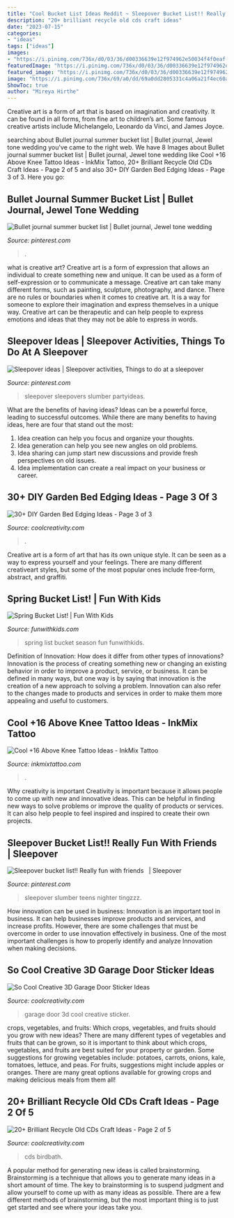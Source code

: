 ```yaml
---
title: "Cool Bucket List Ideas Reddit ~ Sleepover Bucket List!! Really Fun With Friends ️ ️"
description: "20+ brilliant recycle old cds craft ideas"
date: "2023-07-15"
categories:
- "ideas"
tags: ["ideas"]
images:
- "https://i.pinimg.com/736x/d0/03/36/d00336639e12f974962e50034f4f0eaf.jpg"
featuredImage: "https://i.pinimg.com/736x/d0/03/36/d00336639e12f974962e50034f4f0eaf.jpg"
featured_image: "https://i.pinimg.com/736x/d0/03/36/d00336639e12f974962e50034f4f0eaf.jpg"
image: "https://i.pinimg.com/736x/69/a0/dd/69a0dd2805331c4a06a21f4ec60a2057.jpg"
ShowToc: true
author: "Mireya Hirthe"
---
```



Creative art is a form of art that is based on imagination and creativity. It can be found in all forms, from fine art to children’s art. Some famous creative artists include Michelangelo, Leonardo da Vinci, and James Joyce.

	

		
searching about Bullet journal summer bucket list | Bullet journal, Jewel tone wedding you've came to the right web. We have 8 Images about Bullet journal summer bucket list | Bullet journal, Jewel tone wedding like Cool +16 Above Knee Tattoo Ideas - InkMix Tattoo, 20+ Brilliant Recycle Old CDs Craft Ideas - Page 2 of 5 and also 30+ DIY Garden Bed Edging Ideas - Page 3 of 3. Here you go:
		
    
## Bullet Journal Summer Bucket List | Bullet Journal, Jewel Tone Wedding

<img loading=lazy src="https://i.pinimg.com/736x/fa/54/d5/fa54d5ed967f97fdad92fad40e747b9a.jpg" onerror="this.onerror=null;this.src='https://tse4.mm.bing.net/th?id=OIP.PchZmVv_58aPonXKBhLW-gHaJ3&amp;pid=15.1';" alt="Bullet journal summer bucket list | Bullet journal, Jewel tone wedding">

_Source: pinterest.com_

>. 

	

what is creative art?
Creative art is a form of expression that allows an individual to create something new and unique. It can be used as a form of self-expression or to communicate a message. Creative art can take many different forms, such as painting, sculpture, photography, and dance.
There are no rules or boundaries when it comes to creative art. It is a way for someone to explore their imagination and express themselves in a unique way. Creative art can be therapeutic and can help people to express emotions and ideas that they may not be able to express in words.

    
## Sleepover Ideas | Sleepover Activities, Things To Do At A Sleepover

<img loading=lazy src="https://i.pinimg.com/736x/69/a0/dd/69a0dd2805331c4a06a21f4ec60a2057.jpg" onerror="this.onerror=null;this.src='https://tse4.mm.bing.net/th?id=OIP.Nl1joHae91VyKIu0yM3BBAHaJ3&amp;pid=15.1';" alt="Sleepover ideas | Sleepover activities, Things to do at a sleepover">

_Source: pinterest.com_

>sleepover sleepovers slumber partyideas. 

	

What are the benefits of having ideas?
Ideas can be a powerful force, leading to successful outcomes. While there are many benefits to having ideas, here are four that stand out the most: 
1. Idea creation can help you focus and organize your thoughts.
2. Idea generation can help you see new angles on old problems.
3. Idea sharing can jump start new discussions and provide fresh perspectives on old issues. 
4. Idea implementation can create a real impact on your business or career.

    
## 30+ DIY Garden Bed Edging Ideas - Page 3 Of 3

<img loading=lazy src="https://coolcreativity.com/wp-content/uploads/2016/05/Garden-Bed-Edging-Ideas-Woohome-25.jpg" onerror="this.onerror=null;this.src='https://tse1.mm.bing.net/th?id=OIP.yIubjlyTu1AzIEdVSHbtBgHaLH&amp;pid=15.1';" alt="30+ DIY Garden Bed Edging Ideas - Page 3 of 3">

_Source: coolcreativity.com_

>. 

	

Creative art is a form of art that has its own unique style. It can be seen as a way to express yourself and your feelings. There are many different creativeart styles, but some of the most popular ones include free-form, abstract, and graffiti.

    
## Spring Bucket List! | Fun With Kids

<img loading=lazy src="https://funwithkids.com/wp-content/uploads/2015/03/Spring-Bucket-List.jpg" onerror="this.onerror=null;this.src='https://tse2.mm.bing.net/th?id=OIP.ExssCeTjtveVNhENJGqLAAHaLL&amp;pid=15.1';" alt="Spring Bucket List! | Fun With Kids">

_Source: funwithkids.com_

>spring list bucket season fun funwithkids. 

	

Definition of Innovation: How does it differ from other types of innovations?
Innovation is the process of creating something new or changing an existing behavior in order to improve a product, service, or business. It can be defined in many ways, but one way is by saying that innovation is the creation of a new approach to solving a problem. Innovation can also refer to the changes made to products and services in order to make them more appealing and useful to customers.

    
## Cool +16 Above Knee Tattoo Ideas - InkMix Tattoo

<img loading=lazy src="https://inkmixtattoo.com/wp-content/uploads/2021/03/p.jpg" onerror="this.onerror=null;this.src='https://tse2.mm.bing.net/th?id=OIP.-FnQlWEjq3N7ErZUTJdJIwHaJQ&amp;pid=15.1';" alt="Cool +16 Above Knee Tattoo Ideas - InkMix Tattoo">

_Source: inkmixtattoo.com_

>. 

	

Why creativity is important
Creativity is important because it allows people to come up with new and innovative ideas. This can be helpful in finding new ways to solve problems or improve the quality of products or services. It can also help people to feel inspired and inspired to create their own projects.

    
## Sleepover Bucket List!! Really Fun With Friends ️ ️ | Sleepover

<img loading=lazy src="https://i.pinimg.com/736x/d0/03/36/d00336639e12f974962e50034f4f0eaf.jpg" onerror="this.onerror=null;this.src='https://tse2.mm.bing.net/th?id=OIP.UovfTwG0Y86HZZGlJPp8DgHaJ3&amp;pid=15.1';" alt="Sleepover bucket list!! Really fun with friends ️ ️ | Sleepover">

_Source: pinterest.com_

>sleepover slumber teens nighter tingzzz. 

	

How innovation can be used in business:
Innovation is an important tool in business. It can help businesses improve products and services, and increase profits. However, there are some challenges that must be overcome in order to use innovation effectively in business. One of the most important challenges is how to properly identify and analyze Innovation when making decisions.

    
## So Cool Creative 3D Garage Door Sticker Ideas

<img loading=lazy src="https://coolcreativity.com/wp-content/uploads/2015/11/02.jpg" onerror="this.onerror=null;this.src='https://tse3.mm.bing.net/th?id=OIP.zaNp6WtWUAh-BYX8t51gfAHaHZ&amp;pid=15.1';" alt="So Cool Creative 3D Garage Door Sticker Ideas">

_Source: coolcreativity.com_

>garage door 3d cool creative sticker. 

	

crops, vegetables, and fruits: Which crops, vegetables, and fruits should you grow with new ideas?
There are many different types of vegetables and fruits that can be grown, so it is important to think about which crops, vegetables, and fruits are best suited for your property or garden. Some suggestions for growing vegetables include: potatoes, carrots, onions, kale, tomatoes, lettuce, and peas. For fruits, suggestions might include apples or oranges. There are many great options available for growing crops and making delicious meals from them all!

    
## 20+ Brilliant Recycle Old CDs Craft Ideas - Page 2 Of 5

<img loading=lazy src="https://coolcreativity.com/wp-content/uploads/2016/06/DIY-CDs-Birdbath-Craft.jpg" onerror="this.onerror=null;this.src='https://tse4.mm.bing.net/th?id=OIP.Tmhx5GwA8zEYc07q5m1b-ABsEs&amp;pid=15.1';" alt="20+ Brilliant Recycle Old CDs Craft Ideas - Page 2 of 5">

_Source: coolcreativity.com_

>cds birdbath. 

	

A popular method for generating new ideas is called brainstorming. Brainstorming is a technique that allows you to generate many ideas in a short amount of time. The key to brainstorming is to suspend judgment and allow yourself to come up with as many ideas as possible. There are a few different methods of brainstorming, but the most important thing is to just get started and see where your ideas take you.

